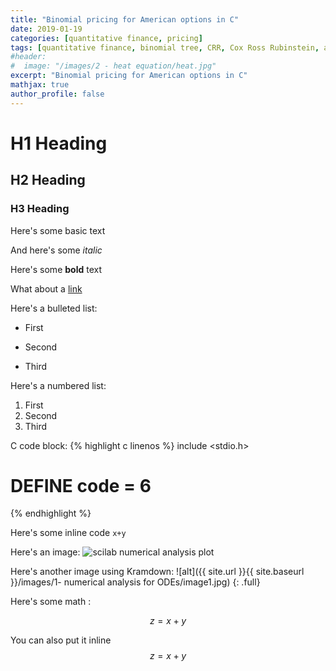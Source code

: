 ```yaml
---
title: "Binomial pricing for American options in C"
date: 2019-01-19
categories: [quantitative finance, pricing]
tags: [quantitative finance, binomial tree, CRR, Cox Ross Rubinstein, american options, pricing, C]
#header:
#  image: "/images/2 - heat equation/heat.jpg"
excerpt: "Binomial pricing for American options in C"
mathjax: true
author_profile: false
---
```


# H1 Heading

## H2 Heading

### H3 Heading

Here's some basic text

And here's some *italic*

Here's some **bold** text

What about a [link](https://github.com/kboct)

Here's a bulleted list:
* First
+ Second
- Third


Here's a numbered list:
1. First
2. Second
3. Third


C code block:
{% highlight c linenos %}
include <stdio.h>
# DEFINE code = 6
{% endhighlight %}


Here's some inline code `x+y`

Here's an image:
<img src="{{ site.url }}{{ site.baseurl }}/images/1- numerical analysis for ODEs/image1.jpg" alt="scilab numerical analysis plot" class="full">


Here's another image using Kramdown:
![alt]({{ site.url }}{{ site.baseurl }}/images/1- numerical analysis for ODEs/image1.jpg)
{: .full}

Here's some math :

$$z=x+y$$

You can also put it inline $$z=x+y$$
